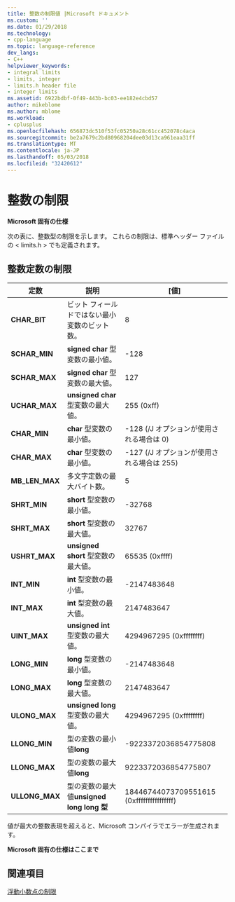 ```yaml
---
title: 整数の制限値 |Microsoft ドキュメント
ms.custom: ''
ms.date: 01/29/2018
ms.technology:
- cpp-language
ms.topic: language-reference
dev_langs:
- C++
helpviewer_keywords:
- integral limits
- limits, integer
- limits.h header file
- integer limits
ms.assetid: 6922bdbf-0f49-443b-bc03-ee182e4cbd57
author: mikeblome
ms.author: mblome
ms.workload:
- cplusplus
ms.openlocfilehash: 656873dc510f53fc05250a28c61cc452078c4aca
ms.sourcegitcommit: be2a7679c2bd80968204dee03d13ca961eaa31ff
ms.translationtype: MT
ms.contentlocale: ja-JP
ms.lasthandoff: 05/03/2018
ms.locfileid: "32420612"
---
```

# <a name="integer-limits"></a>整数の制限

**Microsoft 固有の仕様**

次の表に、整数型の制限を示します。 これらの制限は、標準ヘッダー ファイルの < limits.h > でも定義されます。

## <a name="limits-on-integer-constants"></a>整数定数の制限

|定数|説明|[値]|
|--------------|-------------|-----------|
|**CHAR_BIT**|ビット フィールドではない最小変数のビット数。|8|
|**SCHAR_MIN**|**signed char** 型変数の最小値。|-128|
|**SCHAR_MAX**|**signed char** 型変数の最大値。|127|
|**UCHAR_MAX**|**unsigned char** 型変数の最大値。|255 (0xff)|
|**CHAR_MIN**|**char** 型変数の最小値。|-128 (/J オプションが使用される場合は 0)|
|**CHAR_MAX**|**char** 型変数の最小値。|-127 (/J オプションが使用される場合は 255)|
|**MB_LEN_MAX**|多文字定数の最大バイト数。|5|
|**SHRT_MIN**|**short** 型変数の最小値。|-32768|
|**SHRT_MAX**|**short** 型変数の最大値。|32767|
|**USHRT_MAX**|**unsigned short** 型変数の最大値。|65535 (0xffff)|
|**INT_MIN**|**int** 型変数の最小値。|-2147483648|
|**INT_MAX**|**int** 型変数の最大値。|2147483647|
|**UINT_MAX**|**unsigned int** 型変数の最大値。|4294967295 (0xffffffff)|
|**LONG_MIN**|**long** 型変数の最小値。|-2147483648|
|**LONG_MAX**|**long** 型変数の最大値。|2147483647|
|**ULONG_MAX**|**unsigned long** 型変数の最大値。|4294967295 (0xffffffff)|
|**LLONG_MIN**|型の変数の最小値**long**|-9223372036854775808|
|**LLONG_MAX**|型の変数の最大値**long**|9223372036854775807|
|**ULLONG_MAX**|型の変数の最大値**unsigned long long 型**|18446744073709551615 (0xffffffffffffffff)|

値が最大の整数表現を超えると、Microsoft コンパイラでエラーが生成されます。

**Microsoft 固有の仕様はここまで**

## <a name="see-also"></a>関連項目

[浮動小数点の制限](../cpp/floating-limits.md)  
